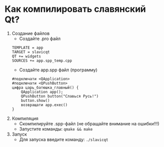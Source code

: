 # Как компилировать славянский Qt?
1. Создание файлов
   - Создайте .pro файл
   ```
   TEMPLATE = app
   TARGET = slavicqt
   QT += widgets
   SOURCES += app.spp_temp.cpp
   ```
   - Создайте app.spp файл (программу)
   ```
   #подключати <QApplication>
   #подключати <QPushButton>
   цифра царь_батюшка_главный() {
       QApplication app();
       QPushButton button("Славься Русь!")
       button.show()
       возвращати app.exec()
   }
   ```
2. Компиляция
   - Скомпилируйте .spp-файл (не обращайте внимание на ошибки!!!)
   - Запустите команды: `qmake && make`
3. Запуск
   - Для запуска введите команду: `./slavicqt`
